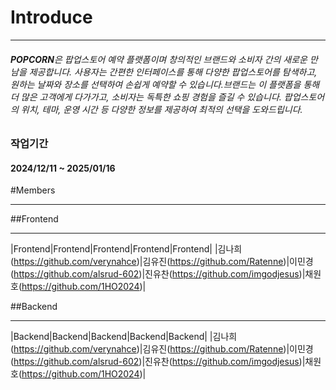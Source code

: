 # Introduce
***
###### **POPCORN**은 팝업스토어 예약 플랫폼이며 창의적인 브랜드와 소비자 간의 새로운 만남을 제공합니다. 사용자는 간편한 인터페이스를 통해 다양한 팝업스토어를 탐색하고, 원하는 날짜와 장소를 선택하여 손쉽게 예약할 수 있습니다.브랜드는 이 플랫폼을 통해 더 많은 고객에게 다가가고, 소비자는 독특한 쇼핑 경험을 즐길 수 있습니다. 팝업스토어의 위치, 테마, 운영 시간 등 다양한 정보를 제공하여 최적의 선택을 도와드립니다.

### 작업기간
#### 2024/12/11 ~ 2025/01/16

#Members
***
##Frontend
***
|Frontend|Frontend|Frontend|Frontend|Frontend|
|김나희(https://github.com/verynahce)|김유진(https://github.com/Ratenne)|이민경(https://github.com/alsrud-602)|진유찬(https://github.com/imgodjesus)|채원호(https://github.com/1HO2024)|

##Backend
***
|Backend|Backend|Backend|Backend|Backend|
|김나희(https://github.com/verynahce)|김유진(https://github.com/Ratenne)|이민경(https://github.com/alsrud-602)|진유찬(https://github.com/imgodjesus)|채원호(https://github.com/1HO2024)|
